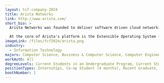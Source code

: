 ```yaml
---
layout: tcf-company-2024
title: Arista Networks
link: http://www.arista.com/
short_bio: >
  Arista Networks was founded to deliver software driven cloud networking solutions for large data center and high-performance computing environments. With more than five million cloud networking ports being deployed worldwide, Arista delivers a portfolio of 1/10/40/100 and 400 GbE products that redefine network architectures, bring extensibility to networking, and dramatically change the price/performance of data center networks.

  At the core of Arista's platform is the Extensible Operating System (EOS™), a groundbreaking network operating system with single-image consistency across hardware platforms, and modern core architecture enabling in-service upgrades and application extensibility.
imageLink: /files/tcf2024/arista.png
industry:
  - Information Technology
majors: Computer Science, Business & Computer Science, Computer Engineering, Electrical Engineering
workAuth: All
degreeLevels: Current Students in an Undergraduate Program, Current Students in a Masters Program, Current Students in a Phd Program, Graduated with an Undergraduate Degree, Graduated with a Graduate Degree (Masters or Phd)
positionTypes: Internships, Co-op Student (4 months), Recent Graduate, Full-time
boothNumber: 1
---
```


